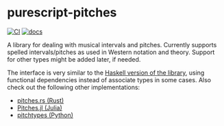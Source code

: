 # purescript-pitches

[![CI](https://github.com/DCMLab/purescript-pitches/actions/workflows/main.yml/badge.svg)](https://github.com/DCMLab/purescript-pitches/actions/workflows/main.yml)
[![docs](https://img.shields.io/badge/docs-dev-blue.svg)](https://dcmlab.github.io/purescript-pitches/Data.Pitches.html)

A library for dealing with musical intervals and pitches.
Currently supports spelled intervals/pitches as used in Western notation and theory.
Support for other types might be added later, if needed.

The interface is very similar to the
[Haskell version of the library](https://github.com/DCMLab/haskell-musicology/tree/master/musicology-pitch),
using functional dependencies instead of associate types in some cases.
Also check out the following other implementations:
- [pitches.rs (Rust)](https://github.com/DCMLab/rust-pitches/)
- [Pitches.jl (Julia)](https://github.com/DCMLab/Pitches.jl/)
- [pitchtypes (Python)](https://github.com/DCMLab/pitchtypes)
